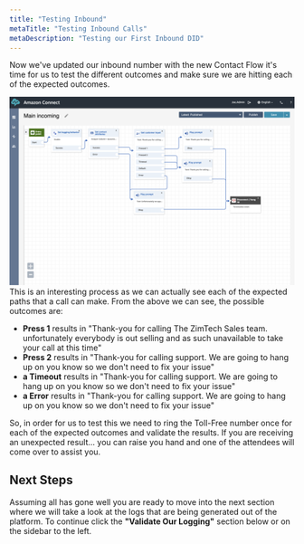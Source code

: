 ```yaml
---
title: "Testing Inbound"
metaTitle: "Testing Inbound Calls"
metaDescription: "Testing our First Inbound DID"
---
```


Now we've updated our inbound number with the new Contact Flow it's time for us to test the different outcomes and make sure we are hitting each of the expected outcomes.

![Contact Flow](./addingInteractivity-19.png)
This is an interesting process as we can actually see each of the expected paths that a call can make. From the above we can see, the possible outcomes are:
- <b>Press 1</b> results in "Thank-you for calling The ZimTech Sales team. unfortunately everybody is out selling and as such unavailable to take your call at this time"
- <b>Press 2</b> results in "Thank-you for calling support. We are going to hang up on you know so we don't need to fix your issue"
- <b>a Timeout</b> results in "Thank-you for calling support. We are going to hang up on you know so we don't need to fix your issue"
- <b>a Error</b> results in "Thank-you for calling support. We are going to hang up on you know so we don't need to fix your issue"

So, in order for us to test this we need to ring the Toll-Free number once for each of the expected outcomes and validate the results. If you are receiving an unexpected result... you can raise you hand and one of the attendees will come over to assist you.

## Next Steps
Assuming all has gone well you are ready to move into the next section where we will take a look at the logs that are being generated out of the platform. To continue click the <b>"Validate Our Logging"</b> section below or on the sidebar to the left.